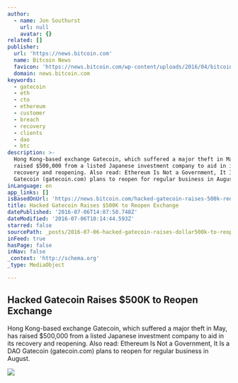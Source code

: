 ```yaml
---
author:
  - name: Jon Southurst
    url: null
    avatar: {}
related: []
publisher:
  url: 'https://news.bitcoin.com'
  name: Bitcoin News
  favicon: 'https://news.bitcoin.com/wp-content/uploads/2016/04/bitcoin_fav.png'
  domain: news.bitcoin.com
keywords:
  - gatecoin
  - eth
  - cto
  - ethereum
  - customer
  - breach
  - recovery
  - clients
  - dao
  - btc
description: >-
  Hong Kong-based exchange Gatecoin, which suffered a major theft in May, has
  raised $500,000 from a listed Japanese investment company to aid in its
  recovery and reopening. Also read: Ethereum Is Not a Government, It Is a DAO
  Gatecoin (gatecoin.com) plans to reopen for regular business in August.
inLanguage: en
app_links: []
isBasedOnUrl: 'https://news.bitcoin.com/hacked-gatecoin-raises-500k-reopen/'
title: Hacked Gatecoin Raises $500K to Reopen Exchange
datePublished: '2016-07-06T14:07:50.748Z'
dateModified: '2016-07-06T10:14:44.593Z'
starred: false
sourcePath: _posts/2016-07-06-hacked-gatecoin-raises-dollar500k-to-reopen-exchange.md
inFeed: true
hasPage: false
inNav: false
_context: 'http://schema.org'
_type: MediaObject

---
```

<article style=""><h1>Hacked Gatecoin Raises $500K to Reopen Exchange</h1><p>Hong Kong-based exchange Gatecoin, which suffered a major theft in May, has raised $500,000 from a listed Japanese investment company to aid in its recovery and reopening. Also read: Ethereum Is Not a Government, It Is a DAO Gatecoin (gatecoin.com) plans to reopen for regular business in August.</p><img src="https://news.bitcoin.com/wp-content/uploads/2016/07/HongkongNightSkyline_2009July.jpg" /></article>